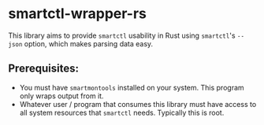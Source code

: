 # smartctl-wrapper-rs

This library aims to provide `smartctl` usability in Rust using `smartctl`'s `--json` option, which makes parsing data easy.

## Prerequisites:
- You must have `smartmontools` installed on your system. This program only wraps output from it.
- Whatever user / program that consumes this library must have access to all system resources that `smartctl` needs. Typically this is root.
